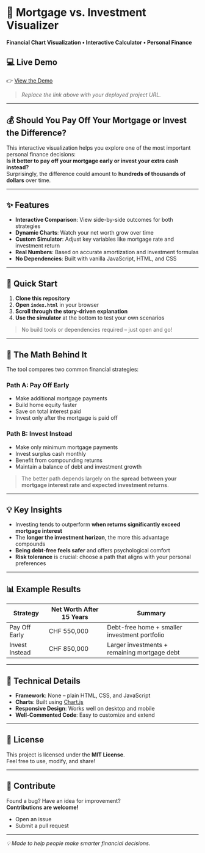 # 🏡 Mortgage vs. Investment Visualizer

**Financial Chart Visualization • Interactive Calculator • Personal Finance**

## 💻 Live Demo

👉 [View the Demo](https://carstoneous.github.io/Mortgage-vs-Invest/)

> _Replace the link above with your deployed project URL._

---

## 💰 Should You Pay Off Your Mortgage or Invest the Difference?

This interactive visualization helps you explore one of the most important personal finance decisions:  
**Is it better to pay off your mortgage early or invest your extra cash instead?**  
Surprisingly, the difference could amount to **hundreds of thousands of dollars** over time.

---

## ✨ Features

- **Interactive Comparison**: View side-by-side outcomes for both strategies  
- **Dynamic Charts**: Watch your net worth grow over time  
- **Custom Simulator**: Adjust key variables like mortgage rate and investment return  
- **Real Numbers**: Based on accurate amortization and investment formulas  
- **No Dependencies**: Built with vanilla JavaScript, HTML, and CSS

---

## 🚀 Quick Start

1. **Clone this repository**
2. **Open `index.html`** in your browser
3. **Scroll through the story-driven explanation**
4. **Use the simulator** at the bottom to test your own scenarios

> No build tools or dependencies required – just open and go!

---

## 🧮 The Math Behind It

The tool compares two common financial strategies:

### **Path A: Pay Off Early**
- Make additional mortgage payments
- Build home equity faster
- Save on total interest paid
- Invest only after the mortgage is paid off

### **Path B: Invest Instead**
- Make only minimum mortgage payments
- Invest surplus cash monthly
- Benefit from compounding returns
- Maintain a balance of debt and investment growth

> The better path depends largely on the **spread between your mortgage interest rate and expected investment returns**.

---

## 💡 Key Insights

- Investing tends to outperform **when returns significantly exceed mortgage interest**
- The **longer the investment horizon**, the more this advantage compounds
- **Being debt-free feels safer** and offers psychological comfort
- **Risk tolerance** is crucial: choose a path that aligns with your personal preferences

---

## 📊 Example Results

| Strategy        | Net Worth After 15 Years | Summary                                      |
|-----------------|--------------------------|----------------------------------------------|
| Pay Off Early   | CHF 550,000              | Debt-free home + smaller investment portfolio |
| Invest Instead  | CHF 850,000              | Larger investments + remaining mortgage debt |

---

## 🔧 Technical Details

- **Framework**: None – plain HTML, CSS, and JavaScript  
- **Charts**: Built using [Chart.js](https://www.chartjs.org/)  
- **Responsive Design**: Works well on desktop and mobile  
- **Well-Commented Code**: Easy to customize and extend

---

## 📝 License

This project is licensed under the **MIT License**.  
Feel free to use, modify, and share!

---

## 🤝 Contribute

Found a bug? Have an idea for improvement?  
**Contributions are welcome!**

- Open an issue
- Submit a pull request

---

_💡 Made to help people make smarter financial decisions._
